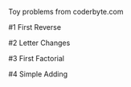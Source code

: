 Toy problems from coderbyte.com

#1 First Reverse

#2 Letter Changes

#3 First Factorial

#4 Simple Adding